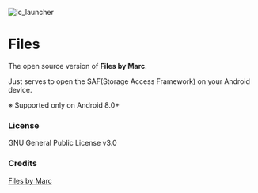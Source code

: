 ![ic_launcher](https://user-images.githubusercontent.com/72679255/155883458-917b2355-ec75-4aea-bde9-48466b77fb41.png)

# Files

The open source version of **Files by Marc**.

Just serves to open the SAF(Storage Access Framework) on your Android device.

※ Supported only on Android 8.0+

### License

GNU General Public License v3.0

### Credits

[Files by Marc](https://play.google.com/store/apps/details?id=com.marc.files)
